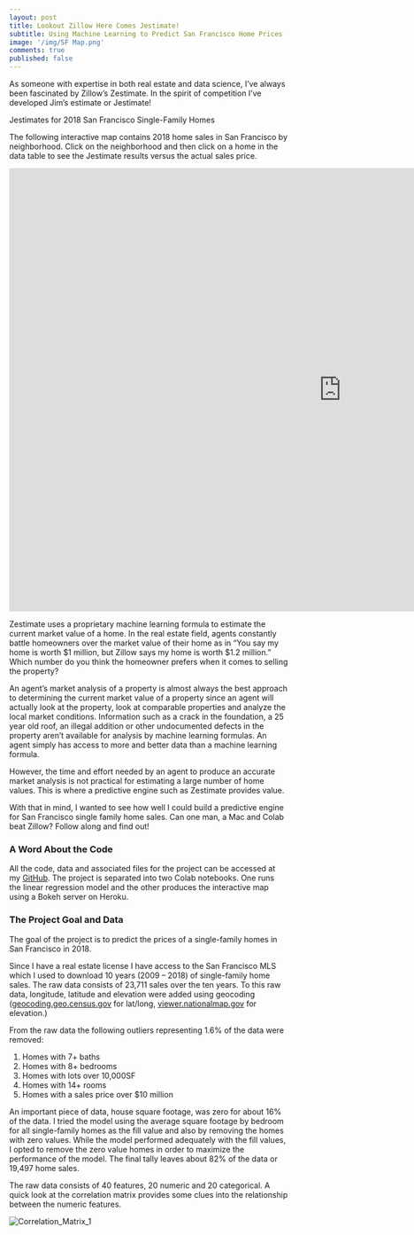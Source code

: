 ```yaml
---
layout: post
title: Lookout Zillow Here Comes Jestimate!
subtitle: Using Machine Learning to Predict San Francisco Home Prices
image: '/img/SF Map.png'
comments: true
published: false
---
```


As someone with expertise in both real estate and data science, I’ve always been fascinated by Zillow’s Zestimate.  In the spirit of competition I’ve developed Jim’s estimate or Jestimate!

Jestimates for 2018 San Francisco Single-Family Homes

The following interactive map contains 2018 home sales in San Francisco by neighborhood.  Click on the neighborhood and then click on a home in the data table to see the Jestimate results versus the actual sales price.

<iframe src="https://sf-2018-sales.herokuapp.com/SF_2018_Sales" width="1200" height="800" style="border: none;"></iframe>

Zestimate uses a proprietary machine learning formula to estimate the current market value of a home.  In the real estate field, agents constantly battle homeowners over the market value of their home as in “You say my home is worth $1 million, but Zillow says my home is worth $1.2 million.”  Which number do you think the homeowner prefers when it comes to selling the property?

An agent’s market analysis of a property is almost always the best approach to determining the current market value of a property since an agent will actually look at the property, look at comparable properties and analyze the local market conditions.  Information such as a crack in the foundation, a 25 year old roof, an illegal addition or other undocumented defects in the property aren’t available for analysis by machine learning formulas.  An agent simply has access to more and better data than a machine learning formula.

However, the time and effort needed by an agent to produce an accurate market analysis is not practical for estimating a large number of home values.  This is where a predictive engine such as Zestimate provides value.

With that in mind, I wanted to see how well I could build a predictive engine for San Francisco single family home sales.  Can one man, a Mac and Colab beat Zillow?  Follow along and find out!

### A Word About the Code

All the code, data and associated files for the project can be accessed at my [GitHub][1].  The project is separated into two Colab notebooks.  One runs the linear regression model and the other produces the interactive map using a Bokeh server on Heroku.

### The Project Goal and Data

The goal of the project is to predict the prices of a single-family homes in San Francisco in 2018.

Since I have a real estate license I have access to the San Francisco MLS which I used to download 10 years (2009 – 2018) of single-family home sales.  The raw data consists of 23,711 sales over the ten years.  To this raw data, longitude, latitude and elevation were added using geocoding ([geocoding.geo.census.gov][2] for lat/long, [viewer.nationalmap.gov][3] for elevation.)

From the raw data the following outliers representing 1.6% of the data were removed:

1)	Homes with 7+ baths
2)	Homes with 8+ bedrooms
3)	Homes with lots over 10,000SF 
4)	Homes with 14+ rooms
5)	Homes with a sales price over $10 million

An important piece of data, house square footage, was zero for about 16% of the data.  I tried the model using the average square footage by bedroom for all single-family homes as the fill value and also by removing the homes with zero values.  While the model performed adequately with the fill values, I opted to remove the zero value homes in order to maximize the performance of the model.  The final tally leaves about 82% of the data or 19,497 home sales.

The raw data consists of 40 features, 20 numeric and 20 categorical.  A quick look at the correlation matrix provides some clues into the relationship between the numeric features.

![Correlation_Matrix_1](/img/Pearson_Correlation_1.png)





[1]: <https://github.com/JimKing100/Jestimate_Live> 
[2]: <https://geocoding.geo.census.gov> 
[3]: <https://viewer.nationalmap.gov/apps/bulk_pqs/>
[4]: <> 
[5]: <> 
